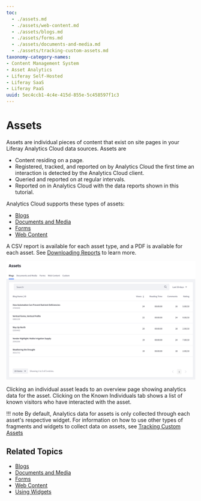 ```yaml
---
toc:
  - ./assets.md
  - ./assets/web-content.md
  - ./assets/blogs.md
  - ./assets/forms.md
  - ./assets/documents-and-media.md
  - ./assets/tracking-custom-assets.md
taxonomy-category-names:
- Content Management System
- Asset Analytics
- Liferay Self-Hosted
- Liferay SaaS
- Liferay PaaS
uuid: 5ec4ccb1-4c4e-415d-855e-5c458597f1c3
---
```

# Assets

Assets are individual pieces of content that exist on site pages in your Liferay Analytics Cloud data sources. Assets are

- Content residing on a page.
- Registered, tracked, and reported on by Analytics Cloud the first time an interaction is detected by the Analytics Cloud client.
- Queried and reported on at regular intervals.
- Reported on in Analytics Cloud with the data reports shown in this tutorial.

Analytics Cloud supports these types of assets:

- [Blogs](./blogs.md)
- [Documents and Media](./documents-and-media.md)
- [Forms](./forms.md)
- [Web Content](./tracking-custom-assets.md)

A CSV report is available for each asset type, and a PDF is available for each asset. See [Downloading Reports](../../reference/downloading-reports.md) to learn more.

![Each Asset has its own table.](assets/images/01.png)

Clicking an individual asset leads to an overview page showing analytics data for the asset. Clicking on the Known Individuals tab shows a list of known visitors who have interacted with the asset.

!!! note
    By default, Analytics data for assets is only collected through each asset's respective widget. For information on how to use other types of fragments and widgets to collect data on assets, see [Tracking Custom Assets](./tracking-custom-assets.md)

## Related Topics

- [Blogs](https://learn.liferay.com/web/guest/w/dxp/content-authoring-and-management/blogs)
- [Documents and Media](https://learn.liferay.com/web/guest/w/dxp/content-authoring-and-management/documents-and-media)
- [Forms](https://learn.liferay.com/web/guest/w/dxp/process-automation/forms)
- [Web Content](https://learn.liferay.com/web/guest/w/dxp/content-authoring-and-management/web-content)
- [Using Widgets](https://learn.liferay.com/web/guest/w/dxp/site-building/creating-pages/page-fragments-and-widgets/using-widgets)
